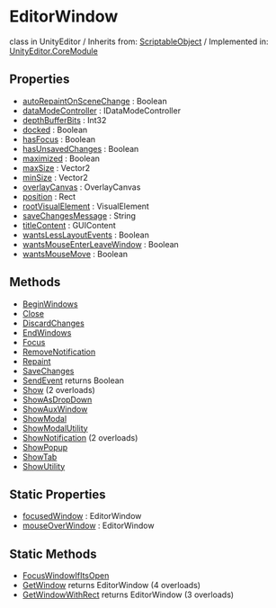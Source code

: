 # EditorWindow
class in UnityEditor
 / Inherits from: <a href="https://docs.unity3d.com/6000.0/Documentation/ScriptReference/ScriptableObject.html" target="_blank">ScriptableObject</a> / Implemented in: <a href="https://docs.unity3d.com/6000.0/Documentation/ScriptReference/UnityEditor.CoreModule.html" target="_blank">UnityEditor.CoreModule</a>
## Properties
- <a href="https://docs.unity3d.com/6000.0/Documentation/ScriptReference/EditorWindow-autoRepaintOnSceneChange.html" target="_blank">autoRepaintOnSceneChange</a> : Boolean
- <a href="https://docs.unity3d.com/6000.0/Documentation/ScriptReference/EditorWindow-dataModeController.html" target="_blank">dataModeController</a> : IDataModeController
- <a href="https://docs.unity3d.com/6000.0/Documentation/ScriptReference/EditorWindow-depthBufferBits.html" target="_blank">depthBufferBits</a> : Int32
- <a href="https://docs.unity3d.com/6000.0/Documentation/ScriptReference/EditorWindow-docked.html" target="_blank">docked</a> : Boolean
- <a href="https://docs.unity3d.com/6000.0/Documentation/ScriptReference/EditorWindow-hasFocus.html" target="_blank">hasFocus</a> : Boolean
- <a href="https://docs.unity3d.com/6000.0/Documentation/ScriptReference/EditorWindow-hasUnsavedChanges.html" target="_blank">hasUnsavedChanges</a> : Boolean
- <a href="https://docs.unity3d.com/6000.0/Documentation/ScriptReference/EditorWindow-maximized.html" target="_blank">maximized</a> : Boolean
- <a href="https://docs.unity3d.com/6000.0/Documentation/ScriptReference/EditorWindow-maxSize.html" target="_blank">maxSize</a> : Vector2
- <a href="https://docs.unity3d.com/6000.0/Documentation/ScriptReference/EditorWindow-minSize.html" target="_blank">minSize</a> : Vector2
- <a href="https://docs.unity3d.com/6000.0/Documentation/ScriptReference/EditorWindow-overlayCanvas.html" target="_blank">overlayCanvas</a> : OverlayCanvas
- <a href="https://docs.unity3d.com/6000.0/Documentation/ScriptReference/EditorWindow-position.html" target="_blank">position</a> : Rect
- <a href="https://docs.unity3d.com/6000.0/Documentation/ScriptReference/EditorWindow-rootVisualElement.html" target="_blank">rootVisualElement</a> : VisualElement
- <a href="https://docs.unity3d.com/6000.0/Documentation/ScriptReference/EditorWindow-saveChangesMessage.html" target="_blank">saveChangesMessage</a> : String
- <a href="https://docs.unity3d.com/6000.0/Documentation/ScriptReference/EditorWindow-titleContent.html" target="_blank">titleContent</a> : GUIContent
- <a href="https://docs.unity3d.com/6000.0/Documentation/ScriptReference/EditorWindow-wantsLessLayoutEvents.html" target="_blank">wantsLessLayoutEvents</a> : Boolean
- <a href="https://docs.unity3d.com/6000.0/Documentation/ScriptReference/EditorWindow-wantsMouseEnterLeaveWindow.html" target="_blank">wantsMouseEnterLeaveWindow</a> : Boolean
- <a href="https://docs.unity3d.com/6000.0/Documentation/ScriptReference/EditorWindow-wantsMouseMove.html" target="_blank">wantsMouseMove</a> : Boolean
## Methods
- <a href="https://docs.unity3d.com/6000.0/Documentation/ScriptReference/EditorWindow.BeginWindows.html" target="_blank">BeginWindows</a>
- <a href="https://docs.unity3d.com/6000.0/Documentation/ScriptReference/EditorWindow.Close.html" target="_blank">Close</a>
- <a href="https://docs.unity3d.com/6000.0/Documentation/ScriptReference/EditorWindow.DiscardChanges.html" target="_blank">DiscardChanges</a>
- <a href="https://docs.unity3d.com/6000.0/Documentation/ScriptReference/EditorWindow.EndWindows.html" target="_blank">EndWindows</a>
- <a href="https://docs.unity3d.com/6000.0/Documentation/ScriptReference/EditorWindow.Focus.html" target="_blank">Focus</a>
- <a href="https://docs.unity3d.com/6000.0/Documentation/ScriptReference/EditorWindow.RemoveNotification.html" target="_blank">RemoveNotification</a>
- <a href="https://docs.unity3d.com/6000.0/Documentation/ScriptReference/EditorWindow.Repaint.html" target="_blank">Repaint</a>
- <a href="https://docs.unity3d.com/6000.0/Documentation/ScriptReference/EditorWindow.SaveChanges.html" target="_blank">SaveChanges</a>
- <a href="https://docs.unity3d.com/6000.0/Documentation/ScriptReference/EditorWindow.SendEvent.html" target="_blank">SendEvent</a> returns Boolean
- <a href="https://docs.unity3d.com/6000.0/Documentation/ScriptReference/EditorWindow.Show.html" target="_blank">Show</a> (2 overloads)
- <a href="https://docs.unity3d.com/6000.0/Documentation/ScriptReference/EditorWindow.ShowAsDropDown.html" target="_blank">ShowAsDropDown</a>
- <a href="https://docs.unity3d.com/6000.0/Documentation/ScriptReference/EditorWindow.ShowAuxWindow.html" target="_blank">ShowAuxWindow</a>
- <a href="https://docs.unity3d.com/6000.0/Documentation/ScriptReference/EditorWindow.ShowModal.html" target="_blank">ShowModal</a>
- <a href="https://docs.unity3d.com/6000.0/Documentation/ScriptReference/EditorWindow.ShowModalUtility.html" target="_blank">ShowModalUtility</a>
- <a href="https://docs.unity3d.com/6000.0/Documentation/ScriptReference/EditorWindow.ShowNotification.html" target="_blank">ShowNotification</a> (2 overloads)
- <a href="https://docs.unity3d.com/6000.0/Documentation/ScriptReference/EditorWindow.ShowPopup.html" target="_blank">ShowPopup</a>
- <a href="https://docs.unity3d.com/6000.0/Documentation/ScriptReference/EditorWindow.ShowTab.html" target="_blank">ShowTab</a>
- <a href="https://docs.unity3d.com/6000.0/Documentation/ScriptReference/EditorWindow.ShowUtility.html" target="_blank">ShowUtility</a>
## Static Properties
- <a href="https://docs.unity3d.com/6000.0/Documentation/ScriptReference/EditorWindow-focusedWindow.html" target="_blank">focusedWindow</a> : EditorWindow
- <a href="https://docs.unity3d.com/6000.0/Documentation/ScriptReference/EditorWindow-mouseOverWindow.html" target="_blank">mouseOverWindow</a> : EditorWindow
## Static Methods
- <a href="https://docs.unity3d.com/6000.0/Documentation/ScriptReference/EditorWindow.FocusWindowIfItsOpen.html" target="_blank">FocusWindowIfItsOpen</a>
- <a href="https://docs.unity3d.com/6000.0/Documentation/ScriptReference/EditorWindow.GetWindow.html" target="_blank">GetWindow</a> returns EditorWindow (4 overloads)
- <a href="https://docs.unity3d.com/6000.0/Documentation/ScriptReference/EditorWindow.GetWindowWithRect.html" target="_blank">GetWindowWithRect</a> returns EditorWindow (3 overloads)
